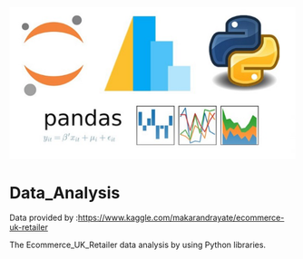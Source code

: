 ![](Pylogo.png)
# Data_Analysis

Data provided by :https://www.kaggle.com/makarandrayate/ecommerce-uk-retailer

The Ecommerce_UK_Retailer data analysis by using Python libraries.


